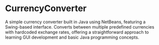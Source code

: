 # CurrencyConverter
 A simple currency converter built in Java using NetBeans, featuring a Swing-based interface. Converts between multiple predefined currencies with hardcoded exchange rates, offering a straightforward approach to learning GUI development and basic Java programming concepts.
